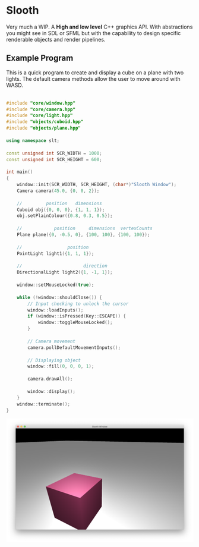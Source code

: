 # Slooth

Very much a WIP. A **High and low level** C++ graphics API. With abstractions you might see in SDL or SFML 
but with the capability to design specific renderable objects and render pipelines.

<!--
## Program Hierarchy

![](images/Hierarchy.png)
-->

## Example Program

This is a quick program to create and display a cube on a plane with two lights.
The default camera methods allow the user to move around with WASD.

```c++

#include "core/window.hpp"
#include "core/camera.hpp"
#include "core/light.hpp"
#include "objects/cuboid.hpp"
#include "objects/plane.hpp"

using namespace slt;

const unsigned int SCR_WIDTH = 1000;
const unsigned int SCR_HEIGHT = 600;

int main()
{
    window::init(SCR_WIDTH, SCR_HEIGHT, (char*)"Slooth Window");
    Camera camera(45.0, {0, 0, 2});

    //         position   dimensions
    Cuboid obj({0, 0, 0}, {1, 1, 1});
    obj.setPlainColour({0.8, 0.3, 0.5});

    //            position     dimensions  vertexCounts
    Plane plane({0, -0.5, 0}, {100, 100}, {100, 100});

    //                 position
    PointLight light1({1, 1, 1});

    //                       direction
    DirectionalLight light2({1, -1, 1});

    window::setMouseLocked(true);

    while (!window::shouldClose()) {
        // Input checking to unlock the cursor
        window::loadInputs();
        if (window::isPressed(Key::ESCAPE)) {
            window::toggleMouseLocked();
        }

        // Camera movement
        camera.pollDefaultMovementInputs();

        // Displaying object
        window::fill(0, 0, 0, 1);

        camera.drawAll();

        window::display();
    }
    window::terminate();
}
```

![](images/Example.png)

